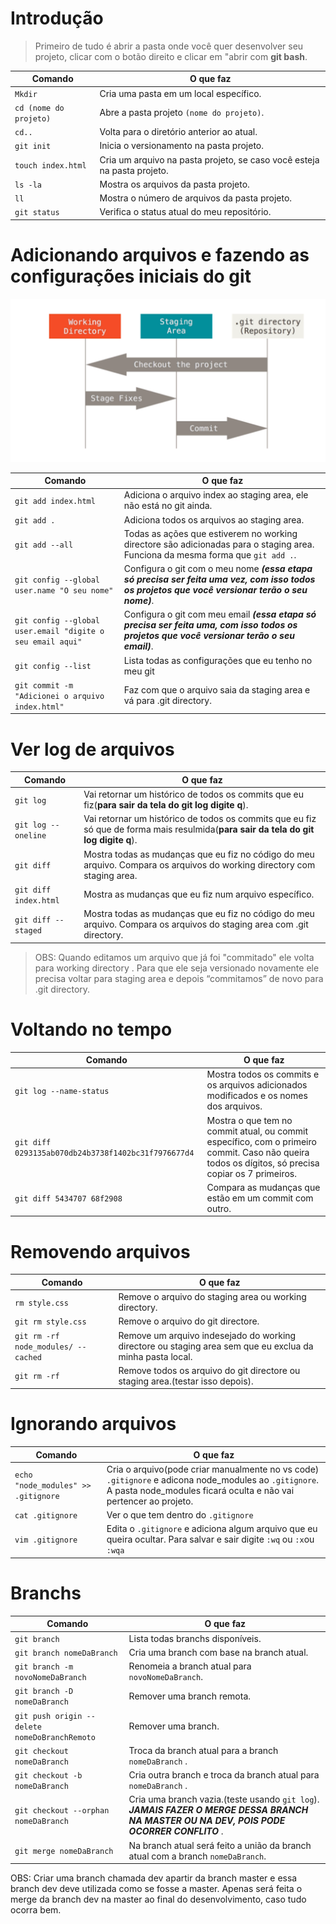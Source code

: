 # Introdução 

> Primeiro de tudo é abrir a pasta onde você quer desenvolver seu projeto, clicar com o botão direito e clicar em "abrir com **git bash**. 


|    **Comando**     |         **O que faz**        |       
|--------------------|------------------------------|
|```Mkdir```|Cria uma pasta em um local específico.|
|```cd (nome do projeto)```| Abre a pasta projeto ```(nome do projeto)```.|
|```cd..```| Volta para o diretório anterior ao atual.|
|```git init```|Inicia o versionamento na pasta projeto.|
|```touch index.html```|  Cria um arquivo na pasta projeto, se caso você esteja na pasta projeto.|
|```ls -la ```|Mostra os arquivos da pasta projeto.|
|```ll```|Mostra o número de arquivos da pasta projeto.|
|```git status```|Verifica o status atual do meu repositório.|


# Adicionando arquivos e fazendo as configurações iniciais do git

   ![alt text](https://github.com/AlyssonBatista/Git-reference/blob/master/est%C3%A1gios.png)
   
|    **Comando**     |         **O que faz**        |       
|--------------------|------------------------------|
| ```git add index.html ```|Adiciona o arquivo index ao staging area, ele não está no git ainda.|
|```git add .```|Adiciona todos os arquivos ao staging area.|
|```git add --all```| Todas as ações que estiverem no working directore são adicionadas para o staging area. Funciona da mesma forma que ```git add .```. |
|```git config --global user.name "O seu nome"```|Configura o git com o meu nome ***(essa etapa só precisa ser feita uma vez, com isso todos os projetos que você versionar terão o seu nome)***.|
|```git config --global user.email "digite o seu email aqui"```|Configura o git com meu email ***(essa etapa só precisa ser feita uma, com isso todos os projetos que você versionar terão o seu email)***.|
|```git config --list```| Lista todas as configurações que eu tenho no meu git|
|```git commit -m "Adicionei o arquivo index.html"```|Faz com que o arquivo saia da staging area e vá para .git directory.|

# Ver log de arquivos

|    **Comando**     |         **O que faz**        |       
|--------------------|------------------------------|
|```git log```| Vai retornar um histórico de todos os commits que eu fiz(**para sair da tela do git log digite q**).|
|```git log --oneline```| Vai retornar um histórico de todos os commits que eu fiz só que de forma mais resulmida(**para sair da tela do git log digite q**).|
|```git diff```| Mostra todas as mudanças que eu fiz no código do meu arquivo. Compara os arquivos do working directory com staging area.|
|```git diff index.html```|Mostra as mudanças que eu fiz num arquivo específico.|
|```git diff --staged```|Mostra todas as mudanças que eu fiz no código do meu arquivo. Compara os arquivos do  staging area  com  .git directory.|

>OBS: Quando editamos um arquivo que já foi "commitado" ele volta para working directory . Para que ele seja versionado novamente ele precisa voltar para staging area e depois “commitamos” de novo para .git directory.

# Voltando no tempo

|    **Comando**     |         **O que faz**        |       
|--------------------|------------------------------|
|```git log --name-status```|Mostra todos os commits e os arquivos adicionados modificados e os nomes dos arquivos.|
|```git diff 0293135ab070db24b3738f1402bc31f7976677d4```|Mostra o que tem no commit atual, ou commit específico, com o primeiro commit. Caso não queira todos os dígitos, só precisa copiar os 7 primeiros.|
|```git diff 5434707 68f2908```| Compara as mudanças que estão em um commit com outro.|

# Removendo arquivos 

|    **Comando**     |         **O que faz**        |       
|--------------------|------------------------------|
|```rm style.css```| Remove o arquivo do staging area ou working directory.|
| ```git rm style.css```|  Remove o arquivo do git directore.|
|```git rm -rf  node_modules/ --cached```| Remove um arquivo indesejado do working directore ou staging area sem que eu exclua da minha pasta local.|
| ```git rm -rf```|  Remove todos os arquivo do git directore ou staging area.(testar isso depois).|


# Ignorando arquivos 

|    **Comando**     |         **O que faz**        |       
|--------------------|------------------------------|
|```echo "node_modules" >> .gitignore```| Cria o arquivo(pode criar manualmente no vs code) ```.gitignore``` e adicona node_modules ao ```.gitignore```. A pasta node_modules ficará oculta e não vai pertencer ao projeto.|
| ```cat .gitignore```|  Ver o que tem dentro do ```.gitignore```|
| ```vim .gitignore```|  Edita o ```.gitignore``` e adiciona algum arquivo que eu queira ocultar. Para salvar e sair digite ```:wq``` ou ```:x```ou ```:wqa```|


# Branchs

|    **Comando**     |         **O que faz**        |       
|--------------------|------------------------------|
|```git branch ```| Lista todas branchs disponíveis.|
|```git branch nomeDaBranch```|Cria uma branch com base na branch atual.|
|```git branch -m novoNomeDaBranch```|Renomeia a branch atual para ```novoNomeDaBranch```.|
|```git branch -D nomeDaBranch ```| Remover uma branch remota.|
|```git push origin --delete nomeDoBranchRemoto ```| Remover uma branch.|
|```git checkout nomeDaBranch```|Troca da branch atual para a branch ```nomeDaBranch``` .|
|```git checkout -b nomeDaBranch```|Cria outra branch e troca da branch atual para ```nomeDaBranch``` .|
|```git checkout --orphan nomeDaBranch```|Cria uma branch vazia.(teste usando ```git log```). ***JAMAIS FAZER O MERGE DESSA BRANCH NA MASTER OU NA DEV, POIS PODE OCORRER CONFLITO*** .|
|```git merge nomeDaBranch ```| Na branch atual será feito a união da branch atual com a branch ```nomeDaBranch```.|


OBS: Criar uma branch chamada dev apartir da branch master e essa branch dev deve utilizada como se fosse a master. Apenas será feita o merge da branch dev na master ao final do desenvolvimento, caso tudo ocorra bem.
